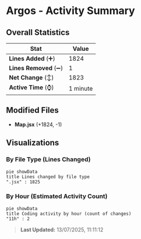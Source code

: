 # Argos - Activity Summary 

## Overall Statistics

| Stat                   | Value                                                             |
| ---------------------- | ----------------------------------------------------------------- |
| **Lines Added** (➕)   | 1824                                          |
| **Lines Removed** (➖) | 1                                        |
| **Net Change** (↕)    | 1823                |
| **Active Time** (⌚)   | 1 minute |


## Modified Files
- **Map.jsx** (+1824, -1)

## Visualizations

### By File Type (Lines Changed)

```mermaid
pie showData
title Lines changed by file type
".jsx" : 1825
```

### By Hour (Estimated Activity Count)

```mermaid
pie showData
title Coding activity by hour (count of changes)
"11h" : 2
```


> **Last Updated:** 13/07/2025, 11:11:12